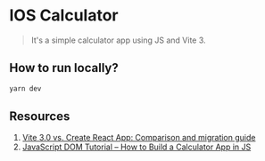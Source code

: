 # IOS Calculator

> It's a simple calculator app using JS and Vite 3.

## How to run locally?

```bash
yarn dev
```

## Resources

1. [Vite 3.0 vs. Create React App: Comparison and migration guide](https://blog.logrocket.com/vite-3-vs-create-react-app-comparison-migration-guide/)
2. [JavaScript DOM Tutorial – How to Build a Calculator App in JS](https://www.freecodecamp.org/news/javascript-dom-build-a-calculator-app/)
